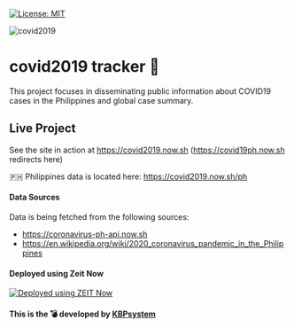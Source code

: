 [![License: MIT](https://img.shields.io/badge/License-MIT-yellow.svg)](https://opensource.org/licenses/MIT)

![covid2019](https://raw.githubusercontent.com/KBPsystem777/covid19/master/public/fav/favicon.ico)

# covid2019 tracker 🦠

This project focuses in disseminating public information about COVID19 cases in the Philippines and global case summary.

## Live Project

See the site in action at https://covid2019.now.sh (https://covid19ph.now.sh redirects here)

🇵🇭 Philippines data is located here: https://covid2019.now.sh/ph

#### Data Sources

Data is being fetched from the following sources:

- https://coronavirus-ph-api.now.sh
- https://en.wikipedia.org/wiki/2020_coronavirus_pandemic_in_the_Philippines

#### Deployed using Zeit Now

[![Deployed using ZEIT Now](https://assets.zeit.co/image/upload/q_auto/front/assets/design/zeit-black-triangle.svg)](zeit.co/kbpsystem)

#### This is the 💣 developed by [KBPsystem](https://koleenbp.com)
